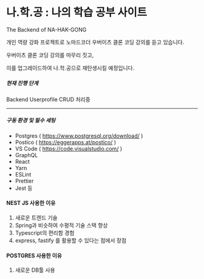 # 나.학.공 : 나의 학습 공부 사이트



The Backend of NA-HAK-GONG

개인 역량 강화 프로젝트로 노마드코더 우버이츠 클론 코딩 강의를 듣고 있습니다.

우버이츠 클론 코딩 강의를 마무리 짓고, 

이를 업그레이드하여 나.학.공으로 재탄생시킬 예정입니다.



##### 현재 진행 단계 

Backend Userprofile CRUD 처리중



------



##### 구동 환경 및 필수 세팅 

- Postgres ( https://www.postgresql.org/download/ )
- Postico ( https://eggerapps.at/postico/ )
- VS Code ( https://code.visualstudio.com/ )
- GraphQL 
- React
- Yarn
- ESLint
- Prettier
- Jest 등



#### NEST JS 사용한 이유

1. 새로운 트렌드 기술
2. Spring과 비슷하여 수평적 기술 스택 향상
3. Typescript의 편리함 경험
4. express, fastify 를 활용할 수 있다는 점에서 장점



#### POSTGRES 사용한 이유 

1. 새로운 DB툴 사용 



